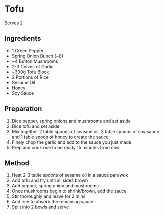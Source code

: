 # Tofu

Serves 2

## Ingredients

-   1 Green Pepper
-   Spring Onion Bunch (~8)
-   ~4 Button Mushrooms
-   2-3 Colves of Garlic
-   ~300g Tofu Block
-   2 Portions of Rice
-   Sesame Oil
-   Honey
-   Soy Sauce

## Preparation

1. Dice pepper, spring onions and mushrooms and set aside
2. Dice tofu and set aside
3. Mix together 2 table spoons of seasme oil, 3 table spoons of soy sauce and 1 table spoon of honey to create the sauce
4. Finely chop the garlic and add to the sauce you just made
5. Prep and cook rice to be ready 15 minutes from now

## Method

1. Heat 2-3 table spoons of sesame oil in a sauce pan/wok
2. Add tofu and fry until all sides brown
3. Add pepper, spring onion and mushrooms
4. Once mushrooms begin to shrink/brown, add the sauce
5. Stir thoroughly and leave for 2 mins
6. Add rice to absorb the remaining sauce
7. Split into 2 bowls and serve
